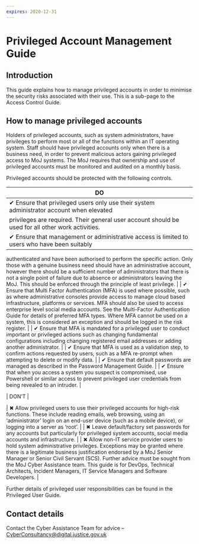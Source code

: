 ```yaml
---
expires: 2020-12-31
---
```

# Privileged Account Management Guide

## Introduction

This guide explains how to manage privileged accounts in order to minimise the security risks
associated with their use. This is a sub-page to the Access Control Guide.

## How to manage privileged accounts

Holders of privileged accounts, such as system administrators, have privileges to perform most or all
of the functions within an IT operating system. Staff should have privileged accounts only when
there is a business need, in order to prevent malicious actors gaining privileged access to MoJ
systems. The MoJ requires that ownership and use of privileged accounts must be monitored and
audited on a monthly basis.

Privileged accounts should be protected with the following controls.

| DO |
| --- |
| ✔ Ensure that privileged users only use their system administrator account when elevated
privileges are required. Their general user account should be used for all other work activities. |
| ✔ Ensure that management or administrative access is limited to users who have been suitably
authenticated and have been authorised to perform the specific action. Only those with a genuine
business need should have an administrative account, however there should be a sufficient
number of administrators that there is not a single point of failure due to absence or
administrators leaving the MoJ. This should be enforced through the principle of least privilege. |
| ✔ Ensure that Multi Factor Authentication (MFA) is used where possible, such as where
administrative consoles provide access to manage cloud based infrastructure, platforms or services.
MFA should also be used to access enterprise level social media accounts. See the Multi-Factor
Authentication Guide for details of preferred MFA types. Where MFA cannot be used on a system,
this is considered an exception and should be logged in the risk register. |
| ✔ Ensure that MFA is mandated for a privileged user to conduct important or privileged actions
such as changing fundamental configurations including changing registered email addresses or
adding another administrator. |
| ✔ Ensure that MFA is used as a validation step, to confirm actions requested by users, such as a
MFA re-prompt when attempting to delete or modify data. |
| ✔ Ensure that default passwords are managed as described in the Password Management Guide. |
| ✔ Ensure that when you access a system you suspect is compromised, use Powershell or similar
access to prevent privileged user credentials from being revealed to an intruder. |

| DON’T |

| ✖ Allow privileged users to use their privileged accounts for high-risk functions. These include
reading emails, web browsing, using an ‘administrator’ login on an end-user device (such as a
mobile device), or logging into a server as ‘root’. |
| ✖ Leave default/factory set passwords for any accounts but particularly for privileged system
accounts, social media accounts and infrastructure. |
| ✖ Allow non-IT service provider users to hold system administrative privileges. Exceptions may be
granted where there is a legitimate business justification endorsed by a MoJ Senior Manager or
Senior Civil Servant (SCS). Further advice must be sought from the MoJ Cyber Assistance team. This
guide is for DevOps, Technical Architects, Incident Managers, IT Service Managers and Software
Developers. |

Further details of privileged user responsibilities can be found in the Privileged User Guide.

## Contact details

Contact the Cyber Assistance Team for advice – [CyberConsultancy@digital.justice.gov.uk](mailto:CyberConsultancy@digital.justice.gov.uk)
